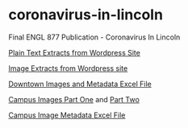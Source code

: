 # coronavirus-in-lincoln
Final ENGL 877 Publication - Coronavirus In Lincoln

[Plain Text Extracts from Wordpress Site](https://github.com/wmkyDH2020/coronavirus-in-lincoln/commit/4540bd15d36d9464f965b31731562ba1b545f44f)

[Image Extracts from Wordpress site](https://github.com/wmkyDH2020/coronavirus-in-lincoln/commit/a0f3832100080d8a1adab5c811f79290df77c576)

[Downtown Images and Metadata Excel File](https://github.com/wmkyDH2020/coronavirus-in-lincoln/commit/401744a645aebbcf23f8ee17262a4e0c1b0b1fa3)

[Campus Images Part One](https://github.com/wmkyDH2020/coronavirus-in-lincoln/commit/07cc720447fb7f5b6b931ddece1996851f534a70) and [Part Two](https://github.com/wmkyDH2020/coronavirus-in-lincoln/commit/daea17d642145044082436725fc9e7ed7262b72a)

[Campus Image Metadata Excel File](https://github.com/wmkyDH2020/coronavirus-in-lincoln/blob/main/Kelly%20%E2%80%93%20Dev.Rep.3.Dublin%20Core%20copy.xlsx)

